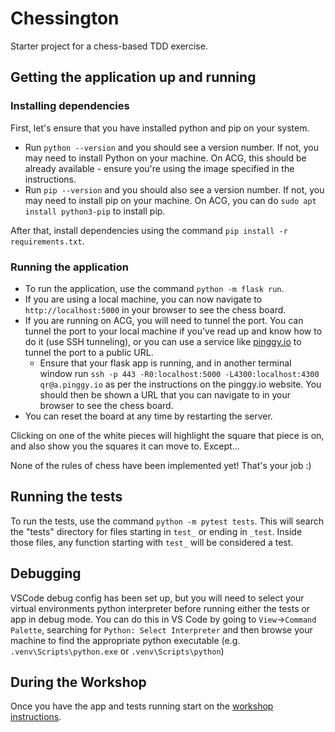 # Chessington

Starter project for a chess-based TDD exercise.

## Getting the application up and running

### Installing dependencies
First, let's ensure that you have installed python and pip on your system. 

- Run `python --version` and you should see a version number. If not, you may need to install Python on your machine. On ACG, this should be already available - ensure you're using the image specified in the instructions.
- Run `pip --version` and you should also see a version number. If not, you may need to install pip on your machine. On ACG, you can do `sudo apt install python3-pip` to install pip.

After that, install dependencies using the command `pip install -r requirements.txt`.

### Running the application

- To run the application, use the command ``python -m flask run``.
- If you are using a local machine, you can now navigate to `http://localhost:5000` in your browser to see the chess board.
- If you are running on ACG, you will need to tunnel the port. You can tunnel the port to your local machine if you've read up and know how to do it (use SSH tunneling), or you can use a service like [pinggy.io](https://pinggy.io/) to tunnel the port to a public URL.
  - Ensure that your flask app is running, and in another terminal window run `ssh -p 443 -R0:localhost:5000 -L4300:localhost:4300 qr@a.pinggy.io` as per the instructions on the pinggy.io website. You should then be shown a URL that you can navigate to in your browser to see the chess board.
- You can reset the board at any time by restarting the server.

Clicking on one of the white pieces will highlight the square that piece is on, and also show you the squares it can move to. Except...

None of the rules of chess have been implemented yet! That's your job :)

## Running the tests

To run the tests, use the command `python -m pytest tests`. This will search the "tests" directory for files starting in `test_` or ending in `_test`. Inside those files, any function starting with `test_` will be considered a test.

## Debugging

VSCode debug config has been set up, but you will need to select your virtual environments python interpreter
before running either the tests or app in debug mode. You can do this in VS Code by going to `View`->`Command Palette`,
searching for `Python: Select Interpreter` and then browse your machine to find the appropriate python executable
(e.g. `.venv\Scripts\python.exe` or `.venv\Scripts\python`)

## During the Workshop

Once you have the app and tests running start on the [workshop instructions](./during_the_workshop.md).
